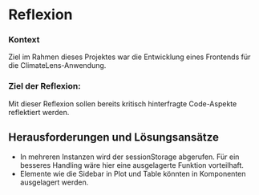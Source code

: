 # Reflexion
### Kontext
Ziel im Rahmen dieses Projektes war die Entwicklung eines Frontends für die ClimateLens-Anwendung.

### Ziel der Reflexion:
Mit dieser Reflexion sollen bereits kritisch hinterfragte Code-Aspekte reflektiert werden.

## Herausforderungen und Lösungsansätze
- In mehreren Instanzen wird der sessionStorage abgerufen. Für ein besseres Handling wäre hier eine ausgelagerte Funktion vorteilhaft.
- Elemente wie die Sidebar in Plot und Table könnten in Komponenten ausgelagert werden.
